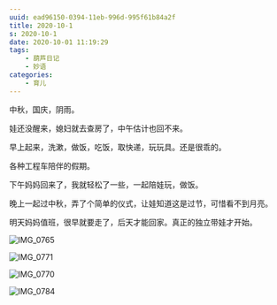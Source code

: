 ```yaml
---
uuid: ead96150-0394-11eb-996d-995f61b84a2f
title: 2020-10-1
s: 2020-10-1
date: 2020-10-01 11:19:29
tags:
	- 葫芦日记
	- 妙语
categories:
	- 育儿
---
```


中秋，国庆，阴雨。

娃还没醒来，媳妇就去查房了，中午估计也回不来。

早上起来，洗漱，做饭，吃饭，取快递，玩玩具。还是很乖的。

各种工程车陪伴的假期。

下午妈妈回来了，我就轻松了一些，一起陪娃玩，做饭。 

晚上一起过中秋，弄了个简单的仪式，让娃知道这是过节，可惜看不到月亮。

明天妈妈值班，很早就要走了，后天才能回家。真正的独立带娃才开始。


![IMG_0765](https://blog-assets.liupei.xin/assets/2020-10-1/IMG_0765.jpg-public)



![IMG_0771](https://blog-assets.liupei.xin/assets/2020-10-1/IMG_0771.jpg-public)



![IMG_0770](https://blog-assets.liupei.xin/assets/2020-10-1/IMG_0770.jpg-public)



![IMG_0784](https://blog-assets.liupei.xin/assets/2020-10-1/IMG_0784.JPG-public)